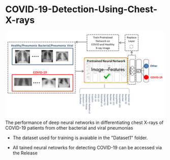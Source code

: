 # COVID-19-Detection-Using-Chest-X-rays

![Screenshot](Framework2.png)
The performance of deep neural networks in differentiating chest X-rays of COVID-19 patients from other bacterial and viral pneumonias

- The dataset used for training is avaiable in the "Dataset1" folder.

- All tained neural netowrks for detecting COVID-19 can be accessed via the Release 
